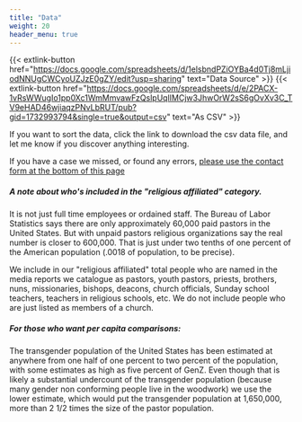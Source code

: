 ```yaml
---
title: "Data"
weight: 20
header_menu: true
---
```


{{< extlink-button href="https://docs.google.com/spreadsheets/d/1elsbndPZiOYBa4d0Tj8mLjiodNNUgCWCyoUZJzE0gZY/edit?usp=sharing" text="Data Source" >}}
{{< extlink-button href="https://docs.google.com/spreadsheets/d/e/2PACX-1vRsWWugIo1pp0Xc1WmMmvawFzQslpUqlIMCjw3JhwOrW2sS6gOvXv3C_TV9eHAD46wjiaqzPNvLbRUT/pub?gid=1732993794&single=true&output=csv" text="As CSV" >}}


If you want to sort the data, click the link to download the csv data file, and let me know if you discover anything interesting. 

If you have a case we missed, or found any errors, [please use the contact form at the bottom of this page](#contact)

##### A note about who's included in the "religious affiliated" category.
It is not just full time employees or ordained staff. The Bureau of Labor Statistics says there are only approximately 60,000 paid pastors in the United States. But with unpaid pastors religious organizations say the real number is closer to 600,000. That is just under two tenths of one percent of the American population (.0018 of population, to be precise).


We include in our "religious affiliated" total people who are named in the media reports we catalogue as pastors, youth pastors, priests, brothers, nuns, missionaries, bishops, deacons, church officials, Sunday school teachers, teachers in religious schools, etc. We do not include people who are just listed as members of a church. 


##### For those who want per capita comparisons:

The transgender population of the United States has been estimated at anywhere from one half of one percent to two percent of the population, with some estimates as high as five percent of GenZ. Even though that is likely a substantial undercount of the transgender population (because many gender non conforming people live in the woodwork) we use the lower estimate, which would put the transgender population at 1,650,000, more than 2 1/2 times the size of the pastor population. 

